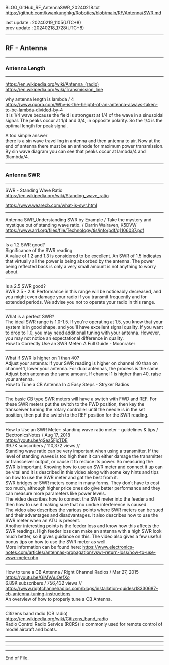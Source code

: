   
BLOG_GitHub_RF_AntennaSWR_20240218.txt  
  https://github.com/kwankunghkg/Robotics/blob/main/RF/Antenna/SWR.md  
    
last update : 20240219_1105(UTC+8)  
prev update : 20240218_1728(UTC+8)  
  
--------------------------------------------------  
  
## RF - Antenna  
  
--------------------------------------------------  
  
### Antenna Length  
  
--------------------------------------------------  
  
  https://en.wikipedia.org/wiki/Antenna_(radio)  
  https://en.wikipedia.org/wiki/Transmission_line  
  
  
  
why antenna length is lambda / 4  
  https://www.quora.com/Why-is-the-height-of-an-antenna-always-taken-to-be-lambda-divided-by-4  
	It is 1/4 wave because the field is strongest at 1/4 of the wave in a sinusoidal signal. The peaks occur at 1/4 and 3/4, in opposite polarity. So the 1/4 is the optimal length for peak signal.  
  
A too simple answer  
	there is a sin wave travelling in antenna and then antenna to air. Now at the end of antenna there must be an antinode for maximum power transmission.  
	By sin wave diagram you can see that peaks occur at lambda/4 and 3lambda/4.  
  
  
  
  
----  
  
### Antenna SWR  
  
----  
  
SWR - Standing Wave Ratio  
  https://en.wikipedia.org/wiki/Standing_wave_ratio  
  
  https://www.wearecb.com/what-is-swr.html  
  
  
  
  
----  
  
Antenna SWR_Understanding SWR by Example / Take the mystery and mystique out of standing wave ratio. / Darrin Walraven, K5DVW  
  https://www.arrl.org/files/file/Technology/tis/info/pdf/q1106037.pdf  
  
  
  
----  
  
Is a 1.2 SWR good?  
	Significance of the SWR reading  
	A value of 1.2 and 1.3 is considered to be excellent. An SWR of 1.5 indicates that virtually all the power is being absorbed by the antenna. The power being reflected back is only a very small amount is not anything to worry about.  
  
  
----  
  
Is a 2.5 SWR good?  
	SWR 2.5 - 2.9: Performance in this range will be noticeably decreased, and you might even damage your radio if you transmit frequently and for extended periods. We advise you not to operate your radio in this range.  
  
  
  
----  
  
What is a perfect SWR?  
	The ideal SWR range is 1.0-1.5. If you're operating at 1.5, you know that your system is in good shape, and you'll have excellent signal quality. If you want to drop to 1.0, you may need additional tuning with your antenna. However, you may not notice an expectational difference in quality.  
How to Correctly Use an SWR Meter: A Full Guide - Moonraker  
  
  
  
----  
  
What if SWR is higher on 1 than 40?  
	Adjust your antenna: If your SWR reading is higher on channel 40 than on channel 1, lower your antenna. For dual antennas, the process is the same. Adjust both antennas the same amount. If channel 1 is higher than 40, raise your antenna.  
How to Tune a CB Antenna In 4 Easy Steps - Stryker Radios  
  
  
  
----  
  
The basic CB type SWR meters will have a switch with FWD and REF. For these SWR meters put the switch to the FWD position, then key the transceiver turning the rotary controller until the needle is in the set position, then put the switch to the REF position for the SWR reading.  
  
  
  
----  
  
How to Use an SWR Meter: standing wave ratio meter - guidelines & tips / ElectronicsNotes /  Aug 17, 2018  
https://youtu.be/qSea5FjcTDE  
39.7K subscribers / 110,372 views  //   
	Standing wave ratio can be very important when using a  transmitter. If the level of standing waves is too high then it can either damage the transmitter or transceiver output, or cause it to reduce its power. So measuring the SWR is important. Knowing how to use an SWR meter and connect it up can be vital and it is described in this video along with some key hints and tips on how to use the SWR meter and gat the best from it.  
	SWR bridges or SWR meters come in many forms. They don’t have to cost too much, although higher price ones do give better performance and they can measure more parameters like power levels.   
	The video describes how to connect the SWR meter into the feeder and then how to use it making sure that no undue interference is caused.    
	The video also describes the various points where SWR meters can be sued and their advantages and disadvantages. It also describes how to use the SWR meter when an ATU is present.  
	Another interesting points is the feeder loss and know how this affects the SWR readings. High feeder loss can make an antenna with a high SWR look much better, so it gives guidance on this. The video also gives a few useful bonus tips on how to use the SWR meter as well.  
	More information can be found here: 
	  https://www.electronics-notes.com/articles/antennas-propagation/vswr-return-loss/how-to-use-vswr-meter.php  
  
  
  
----  
  
How to tune a CB Antenna / Right Channel Radios /  Mar 27, 2015  
https://youtu.be/GiMVAuOefXo  
6.89K subscribers / 756,432 views  //   
  https://www.rightchannelradios.com/blogs/installation-guides/18330687-cb-antenna-tuning-instructions  
	An overview of how to properly tune a CB Antenna.  
  
  
  
----  
  
Citizens band radio (CB radio)   
  https://en.wikipedia.org/wiki/Citizens_band_radio  
	Radio Control Radio Service (RCRS) is commonly used for remote control of model aircraft and boats.   
  
  
  
  
  
----  
  
  
  
----  
  
  
  
----  
  
  
  
----  
End of File.  
